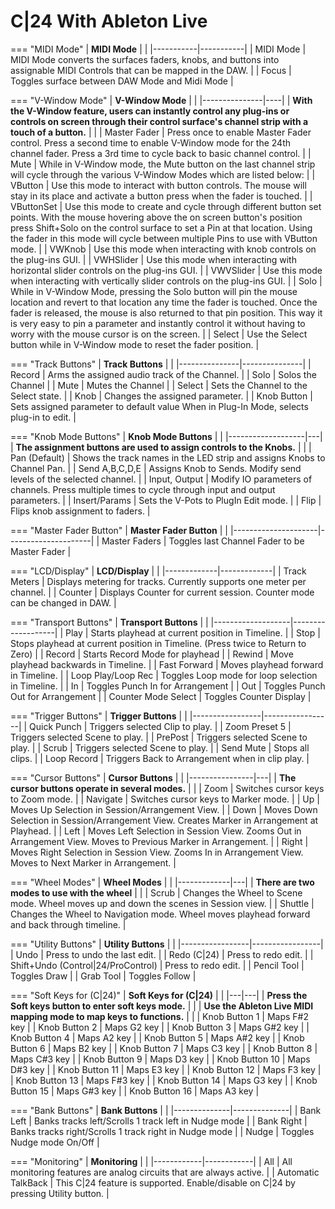 # C|24 With Ableton Live

=== "MIDI Mode"
    | **MIDI Mode** | |
    |-----------|-----------|
    | MIDI Mode | MIDI Mode converts the surfaces faders, knobs, and buttons into assignable MIDI Controls that can be mapped in the DAW. |
    | Focus | Toggles surface between DAW Mode and Midi Mode |

=== "V-Window Mode"
    | **V-Window Mode** |  |
    |---------------|----|
    | **With the V-Window feature, users can instantly control any plug-ins or controls on screen through their control surface's channel strip with a touch of a button.** |  |
    | Master Fader | Press once to enable Master Fader control. Press a second time to enable V-Window mode for the 24th channel fader. Press a 3rd time to cycle back to basic channel control. |
    | Mute | While in V-Window mode, the Mute button on the last channel strip will cycle through the various V-Window Modes which are listed below: |
    | VButton | Use this mode to interact with button controls. The mouse will stay in its place and activate a button press when the fader is touched. |
    | VButtonSet | Use this mode to create and cycle through different button set points. With the mouse hovering above the on screen button's position press Shift+Solo on the control surface to set a Pin at that location. Using the fader in this mode will cycle between multiple Pins to use with VButton mode. |
    | VWKnob | Use this mode when interacting with knob controls on the plug-ins GUI. |
    | VWHSlider | Use this mode when interacting with horizontal slider controls on the plug-ins GUI. |
    | VWVSlider | Use this mode when interacting with vertically slider controls on the plug-ins GUI. |
    | Solo | While in V-Window Mode, pressing the Solo button will pin the mouse location and revert to that location any time the fader is touched. Once the fader is released, the mouse is also returned to that pin position. This way it is very easy to pin a parameter and instantly control it without having to worry with the mouse cursor is on the screen. |
    | Select | Use the Select button while in V-Window mode to reset the fader position. |

=== "Track Buttons"
    | **Track Buttons** | |
    |---------------|---------------|
    | Record | Arms the assigned audio track of the Channel. |
    | Solo | Solos the Channel |
    | Mute | Mutes the Channel |
    | Select | Sets the Channel to the Select state. |
    | Knob | Changes the assigned parameter. |
    | Knob Button | Sets assigned parameter to default value When in Plug-In Mode, selects plug-in to edit. |

=== "Knob Mode Buttons"
    | **Knob Mode Buttons** |  |
    |-------------------|---|
    | **The assignment buttons are used to assign controls to the Knobs.** |  |
    | Pan (Default) | Shows the track names in the LED strip and assigns Knobs to Channel Pan. |
    | Send A,B,C,D,E | Assigns Knob to Sends. Modify send levels of the selected channel. |
    | Input, Output | Modify IO parameters of channels. Press multiple times to cycle through input and output parameters. |
    | Insert/Params | Sets the V-Pots to PlugIn Edit mode. |
    | Flip | Flips knob assignment to faders. |

=== "Master Fader Button"
    | **Master Fader Button** | |
    |---------------------|---------------------|
    | Master Faders | Toggles last Channel Fader to be Master Fader |

=== "LCD/Display"
    | **LCD/Display** | |
    |-------------|-------------|
    | Track Meters | Displays metering for tracks. Currently supports one meter per channel. |
    | Counter | Displays Counter for current session. Counter mode can be changed in DAW. |

=== "Transport Buttons"
    | **Transport Buttons** | |
    |-------------------|-------------------|
    | Play | Starts playhead at current position in Timeline. |
    | Stop | Stops playhead at current position in Timeline. (Press twice to Return to Zero) |
    | Record | Starts Record Mode for playhead |
    | Rewind | Move playhead backwards in Timeline. |
    | Fast Forward | Moves playhead forward in Timeline. |
    | Loop Play/Loop Rec | Toggles Loop mode for loop selection in Timeline. |
    | In | Toggles Punch In for Arrangement |
    | Out | Toggles Punch Out for Arrangement |
    | Counter Mode Select | Toggles Counter Display |

=== "Trigger Buttons"
    | **Trigger Buttons** | |
    |-----------------|-----------------|
    | Quick Punch | Triggers selected Clip to play. |
    | Zoom Preset 5 | Triggers selected Scene to play. |
    | PrePost | Triggers selected Scene to play. |
    | Scrub | Triggers selected Scene to play. |
    | Send Mute | Stops all clips. |
    | Loop Record | Triggers Back to Arrangement when in clip play. |

=== "Cursor Buttons"
    | **Cursor Buttons** |  |
    |----------------|---|
    | **The cursor buttons operate in several modes.** |  |
    | Zoom | Switches cursor keys to Zoom mode. |
    | Navigate | Switches cursor keys to Marker mode. |
    | Up | Moves Up Selection in Session/Arrangement View. |
    | Down | Moves Down Selection in Session/Arrangement View. Creates Marker in Arrangement at Playhead. |
    | Left | Moves Left Selection in Session View. Zooms Out in Arrangement View. Moves to Previous Marker in Arrangement. |
    | Right | Moves Right Selection in Session View. Zooms In in Arrangement View. Moves to Next Marker in Arrangement. |

=== "Wheel Modes"
    | **Wheel Modes** |  |
    |-------------|---|
    | **There are two modes to use with the wheel** |  |
    | Scrub | Changes the Wheel to Scene mode. Wheel moves up and down the scenes in Session view. |
    | Shuttle | Changes the Wheel to Navigation mode. Wheel moves playhead forward and back through timeline. |

=== "Utility Buttons"
    | **Utility Buttons** | |
    |-----------------|-----------------|
    | Undo | Press to undo the last edit. |
    | Redo (C\|24) | Press to redo edit. |
    | Shift+Undo (Control\|24/ProControl) | Press to redo edit. |
    | Pencil Tool | Toggles Draw |
    | Grab Tool | Toggles Follow |

=== "Soft Keys for (C|24)"
    | **Soft Keys for (C|24)** | |
    |---|---|
    | **Press the Soft keys button to enter soft keys mode.** | |
    | **Use the Ableton Live MIDI mapping mode to map keys to functions.** | |
    | Knob Button 1 | Maps F#2 key |
    | Knob Button 2 | Maps G2 key |
    | Knob Button 3 | Maps G#2 key |
    | Knob Button 4 | Maps A2 key |
    | Knob Button 5 | Maps A#2 key |
    | Knob Button 6 | Maps B2 key |
    | Knob Button 7 | Maps C3 key |
    | Knob Button 8 | Maps C#3 key |
    | Knob Button 9 | Maps D3 key |
    | Knob Button 10 | Maps D#3 key |
    | Knob Button 11 | Maps E3 key |
    | Knob Button 12 | Maps F3 key |
    | Knob Button 13 | Maps F#3 key |
    | Knob Button 14 | Maps G3 key |
    | Knob Button 15 | Maps G#3 key |
    | Knob Button 16 | Maps A3 key |

=== "Bank Buttons"
    | **Bank Buttons** | |
    |--------------|--------------|
    | Bank Left | Banks tracks left/Scrolls 1 track left in Nudge mode |
    | Bank Right | Banks tracks right/Scrolls 1 track right in Nudge mode |
    | Nudge | Toggles Nudge mode On/Off |

=== "Monitoring"
    | **Monitoring** | |
    |------------|------------|
    | All | All monitoring features are analog circuits that are always active. |
    | Automatic TalkBack | This C\|24 feature is supported. Enable/disable on C\|24 by pressing Utility button. |

